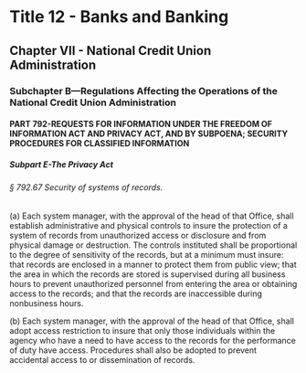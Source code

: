 
# Title 12 - Banks and Banking
## Chapter VII - National Credit Union Administration
### Subchapter B—Regulations Affecting the Operations of the National Credit Union Administration
#### PART 792-REQUESTS FOR INFORMATION UNDER THE FREEDOM OF INFORMATION ACT AND PRIVACY ACT, AND BY SUBPOENA; SECURITY PROCEDURES FOR CLASSIFIED INFORMATION
##### Subpart E-The Privacy Act
###### § 792.67 Security of systems of records.

(a) Each system manager, with the approval of the head of that Office, shall establish administrative and physical controls to insure the protection of a system of records from unauthorized access or disclosure and from physical damage or destruction. The controls instituted shall be proportional to the degree of sensitivity of the records, but at a minimum must insure: that records are enclosed in a manner to protect them from public view; that the area in which the records are stored is supervised during all business hours to prevent unauthorized personnel from entering the area or obtaining access to the records; and that the records are inaccessible during nonbusiness hours.

(b) Each system manager, with the approval of the head of that Office, shall adopt access restriction to insure that only those individuals within the agency who have a need to have access to the records for the performance of duty have access. Procedures shall also be adopted to prevent accidental access to or dissemination of records.
